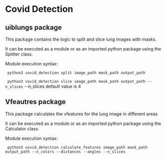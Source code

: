 # Covid Detection

## uiblungs package

This package contains the logic to split and slice lung images with masks.

It can be executed as a module or as an imported python package using the Splitter class.

Module execution syntax:

`` python3 covid_detection split image_path mask_path output_path``

`` python3 covid_detection slice image_path mask_path output_path --n_slices``
--n_slices default value is 4

## Vfeautres package

This package calculates the vfeatures for the lung image in different areas

It can be executed as a module or as an imported python package using the Calculator class.

Module execution syntax:

`` python3 covid_detection calculate_features image_path mask_path output_path --n_colors --distances --angles --n_slices``


